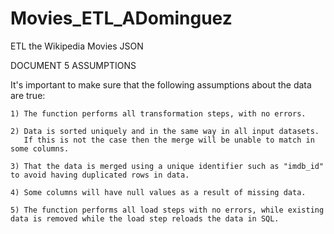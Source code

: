 # Movies_ETL_ADominguez
ETL the Wikipedia Movies JSON

DOCUMENT 5 ASSUMPTIONS


It's important to make sure that the following assumptions about the data are true: 

    1) The function performs all transformation steps, with no errors. 
    
    2) Data is sorted uniquely and in the same way in all input datasets.
       If this is not the case then the merge will be unable to match in some columns. 
       
    3) That the data is merged using a unique identifier such as "imdb_id" to avoid having duplicated rows in data.
    
    4) Some columns will have null values as a result of missing data.
    
    5) The function performs all load steps with no errors, while existing data is removed while the load step reloads the data in SQL.
